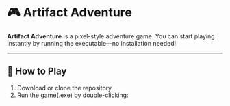 # 🎮 Artifact Adventure

**Artifact Adventure** is a pixel-style adventure game. 
You can start playing instantly by running the executable—no installation needed!

---

## 🚀 How to Play

1. Download or clone the repository.
2. Run the game(.exe) by double-clicking:
